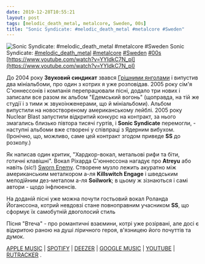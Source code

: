 ```yaml
---
date: 2019-12-28T10:55:21
layout: post
tags: [melodic_death_metal, metalcore, Sweden, 00s]
title: "Sonic Syndicate: #melodic_death_metal #metalcore #Sweden"
---
```

![Sonic Syndicate: #melodic_death_metal #metalcore #Sweden](https://i.ytimg.com/vi/YYIdkC7N_pI/hqdefault.jpg)
Sonic Syndicate: [#melodic_death_metal](/tags/#melodic_death_metal) [#metalcore](/tags/#metalcore) [#Sweden](/tags/#Sweden) [#00s](/tags/#00s) [https://www.youtube.com/watch?v=YYIdkC7N_pI](https://www.youtube.com/watch?v=YYIdkC7N_pI)

До 2004 року **Звуковий синдикат** звався [Грішними янголами](/2019-12-13-fallen-angels--melodic-death-metal-metalcore-sweden) і випустив два мініальбоми, про один з котрих я уже розповідав. 2005 року сім&#39;я С&#39;юннессонів і компанія перепрацювали пісні, додало три нових і записали все разом як альбом &quot;Едемський вогонь&quot; (щоправда, на тій же студії і з тими ж звукоінженерами, що й мініальбоми). Альбом випустили на новоствореному американському лейблі. 2005 року Nuclear Blast запустили відкритий конкурс на контракт, за нього змагались близько півтора тисячі гуртів, і **Sonic Syndicate** перемогли, - наступні альбоми вже створені у співпраці з Ядерним вибухом. (Іронічно, що, можливо, саме цей контракт згодом приведе **SS** до розколу.)

Як написав один критик, &quot;Хардкор-вокал, метальові рифи та біти, готичні клавішні&quot;. Вокал Ріхарда С&#39;юннессона нагадує про **Atreyu** або навіть (sic!) [Sworn Enemy](/2019-11-25-sworn-enemy--metallic-hardcore-crossover-usa-new-york).  Створене музло лежить акуратно між американським металкором а-ля **Killswitch Engage** і шведським мелодійним дез-металом а-ля **Soilwork**; в цьому ж зізнаються і самі автори - щодо інфлюенсів.

На доданій пісні уже можна почути гостьовий вокал Роланда Йоганссона, котрий невдовзі стане повноправним учасником **SS**, що сформує їх самобутній двоголосий стиль

Пісня &quot;Втеча&quot; - про романтичні взаємини, котрі уже розірвані, але досі є відкритою раною на душі ліричного героя, в&#39;язницею його почуттів та думок.

[APPLE MUSIC](https://music.apple.com/ru/album/eden-fire/80083147) \| [SPOTIFY](https://open.spotify.com/album/4AsFr0XL38CcgokW9I1iJ7) \| [DEEZER](https://www.deezer.com/album/786839?utm_source=deezer&amp;utm_content=album-786839&amp;utm_term=1601611822_1577523211&amp;utm_medium=web) \| [GOOGLE MUSIC](https://play.google.com/music/m/Bt6eww5hiw67wxalyd6xlbrobf4?t=Eden_Fire_-_Sonic_Syndicate) \| [YOUTUBE](https://www.youtube.com/playlist?list=OLAK5uy_m39RpAVtnbF44m0Jur6nVOp6nDhu2GZjM) \| [RUTRACKER](https://rutracker.org/forum/viewtopic.php?t=5629848) .